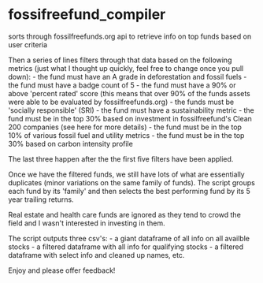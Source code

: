 # fossifreefund_compiler
sorts through fossilfreefunds.org api to retrieve info on top funds based on user criteria

Then a series of lines filters through that data based on the following metrics (just what I thought up quickly, feel free to change once you pull down):
	- the fund must have an A grade in deforestation and fossil fuels
	- the fund must have a badge count of 5
	- the fund must have a 90% or above 'percent rated' score (this means that over 90% of the funds assets were able to be evaluated by fossilfreefunds.org)
	- the funds must be 'socially responsible' (SRI)
	- the fund must have a sustainability metric
	- the fund must be in the top 30% based on investment in fossilfreefund's Clean 200 companies (see here for more details)
	- the fund must be in the top 10% of various fossil fuel and utility metrics
	- the fund must be in the top 30% based on carbon intensity profile

The last three happen after the the first five filters have been applied.

Once we have the filtered funds, we still have lots of what are essentially duplicates (minor variations on the same family of funds). The script groups each fund by its 'family' and then selects the best performing fund by its 5 year trailing returns.

Real estate and health care funds are ignored as they tend to crowd the field and I wasn't interested in investing in them.

The script outputs three csv's:
	- a giant dataframe of all info on all availble stocks
	- a filtered dataframe with all info for qualifying stocks
	- a filtered dataframe with select info and cleaned up names, etc.



Enjoy and please offer feedback!